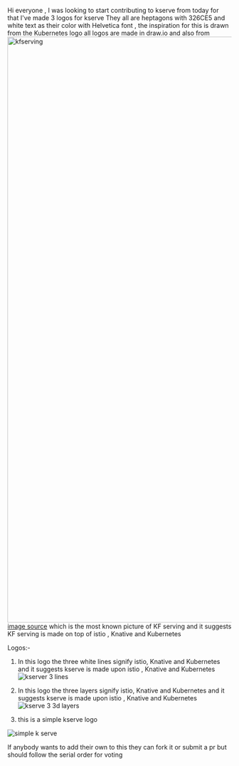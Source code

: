 Hi everyone , I was looking to start contributing to kserve from today for that I've made 3 logos for kserve
They all are heptagons with 326CE5  and white text as their color with Helvetica font , the inspiration for this is drawn from the Kubernetes logo all logos are made in draw.io 
and also from 
<img width="1314" alt="kfserving" src="https://user-images.githubusercontent.com/79689323/131740246-1146e429-a0d1-43a8-862a-687e835fcd8b.png">
[image source](https://www.google.com/url?sa=i&url=https%3A%2F%2Fwww.kubeflow.org%2Fdocs%2Fcomponents%2Fkfserving%2Fkfserving%2F&psig=AOvVaw1lovTQ89WKXc1cCcmFXBI0&ust=1630618299882000&source=images&cd=vfe&ved=0CAwQjhxqFwoTCPjr7tXc3vICFQAAAAAdAAAAABAD)
which is the most known picture of KF serving and it suggests KF serving is made on top of istio , Knative and Kubernetes 

Logos:-

1. In this logo the three white lines  signify istio, Knative and Kubernetes and it suggests kserve is made upon istio , Knative and Kubernetes 
![kserver 3 lines](https://user-images.githubusercontent.com/79689323/131739282-6834cc78-34bc-469e-b852-261264d2bede.png)

2. In this logo the three layers signify   istio, Knative and Kubernetes and it suggests kserve is made upon istio , Knative and Kubernetes 
![kserve 3 3d layers](https://user-images.githubusercontent.com/79689323/131741113-5503fd48-8e3b-4355-9780-2ffe44fdd038.png)

3. this is a simple kserve logo

![simple k serve](https://user-images.githubusercontent.com/79689323/131741435-914440fb-1770-41d4-9c66-55f16af9a98d.png)

If anybody wants to add their own to this they can fork it or submit a pr but should follow the serial order for voting

